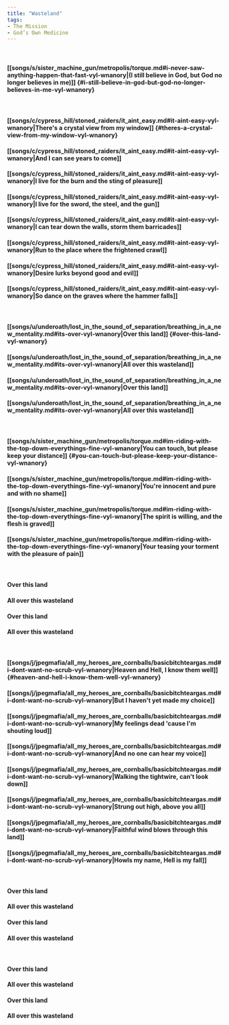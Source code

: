 ```yaml
---
title: "Wasteland"
tags:
- The Mission
- God’s Own Medicine
---
```

&nbsp;
#### [[songs/s/sister_machine_gun/metropolis/torque.md#i-never-saw-anything-happen-that-fast-vyl-wnanory|(I still believe in God, but God no longer believes in me)]] {#i-still-believe-in-god-but-god-no-longer-believes-in-me-vyl-wnanory}
&nbsp;
#### [[songs/c/cypress_hill/stoned_raiders/it_aint_easy.md#it-aint-easy-vyl-wnanory|There's a crystal view from my window]] {#theres-a-crystal-view-from-my-window-vyl-wnanory}
#### [[songs/c/cypress_hill/stoned_raiders/it_aint_easy.md#it-aint-easy-vyl-wnanory|And I can see years to come]]
#### [[songs/c/cypress_hill/stoned_raiders/it_aint_easy.md#it-aint-easy-vyl-wnanory|I live for the burn and the sting of pleasure]]
#### [[songs/c/cypress_hill/stoned_raiders/it_aint_easy.md#it-aint-easy-vyl-wnanory|I live for the sword, the steel, and the gun]]
#### [[songs/c/cypress_hill/stoned_raiders/it_aint_easy.md#it-aint-easy-vyl-wnanory|I can tear down the walls, storm them barricades]]
#### [[songs/c/cypress_hill/stoned_raiders/it_aint_easy.md#it-aint-easy-vyl-wnanory|Run to the place where the frightened crawl]]
#### [[songs/c/cypress_hill/stoned_raiders/it_aint_easy.md#it-aint-easy-vyl-wnanory|Desire lurks beyond good and evil]]
#### [[songs/c/cypress_hill/stoned_raiders/it_aint_easy.md#it-aint-easy-vyl-wnanory|So dance on the graves where the hammer falls]]
&nbsp;
#### [[songs/u/underoath/lost_in_the_sound_of_separation/breathing_in_a_new_mentality.md#its-over-vyl-wnanory|Over this land]] {#over-this-land-vyl-wnanory}
#### [[songs/u/underoath/lost_in_the_sound_of_separation/breathing_in_a_new_mentality.md#its-over-vyl-wnanory|All over this wasteland]]
#### [[songs/u/underoath/lost_in_the_sound_of_separation/breathing_in_a_new_mentality.md#its-over-vyl-wnanory|Over this land]]
#### [[songs/u/underoath/lost_in_the_sound_of_separation/breathing_in_a_new_mentality.md#its-over-vyl-wnanory|All over this wasteland]]
&nbsp;
#### [[songs/s/sister_machine_gun/metropolis/torque.md#im-riding-with-the-top-down-everythings-fine-vyl-wnanory|You can touch, but please keep your distance]] {#you-can-touch-but-please-keep-your-distance-vyl-wnanory}
#### [[songs/s/sister_machine_gun/metropolis/torque.md#im-riding-with-the-top-down-everythings-fine-vyl-wnanory|You're innocent and pure and with no shame]]
#### [[songs/s/sister_machine_gun/metropolis/torque.md#im-riding-with-the-top-down-everythings-fine-vyl-wnanory|The spirit is willing, and the flesh is graved]]
#### [[songs/s/sister_machine_gun/metropolis/torque.md#im-riding-with-the-top-down-everythings-fine-vyl-wnanory|Your teasing your torment with the pleasure of pain]]
&nbsp;
#### Over this land
#### All over this wasteland
#### Over this land
#### All over this wasteland
&nbsp;
#### [[songs/j/jpegmafia/all_my_heroes_are_cornballs/basicbitchteargas.md#i-dont-want-no-scrub-vyl-wnanory|Heaven and Hell, I know them well]] {#heaven-and-hell-i-know-them-well-vyl-wnanory}
#### [[songs/j/jpegmafia/all_my_heroes_are_cornballs/basicbitchteargas.md#i-dont-want-no-scrub-vyl-wnanory|But I haven't yet made my choice]]
#### [[songs/j/jpegmafia/all_my_heroes_are_cornballs/basicbitchteargas.md#i-dont-want-no-scrub-vyl-wnanory|My feelings dead 'cause I'm shouting loud]]
#### [[songs/j/jpegmafia/all_my_heroes_are_cornballs/basicbitchteargas.md#i-dont-want-no-scrub-vyl-wnanory|And no one can hear my voice]]
#### [[songs/j/jpegmafia/all_my_heroes_are_cornballs/basicbitchteargas.md#i-dont-want-no-scrub-vyl-wnanory|Walking the tightwire, can't look down]]
#### [[songs/j/jpegmafia/all_my_heroes_are_cornballs/basicbitchteargas.md#i-dont-want-no-scrub-vyl-wnanory|Strung out high, above you all]]
#### [[songs/j/jpegmafia/all_my_heroes_are_cornballs/basicbitchteargas.md#i-dont-want-no-scrub-vyl-wnanory|Faithful wind blows through this land]]
#### [[songs/j/jpegmafia/all_my_heroes_are_cornballs/basicbitchteargas.md#i-dont-want-no-scrub-vyl-wnanory|Howls my name, Hell is my fall]]
&nbsp;
#### Over this land
#### All over this wasteland
#### Over this land
#### All over this wasteland
&nbsp;
#### Over this land
#### All over this wasteland
#### Over this land
#### All over this wasteland
